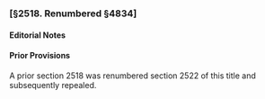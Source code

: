 ### [§2518. Renumbered §4834] ###

#### **Editorial Notes** ####

#### Prior Provisions ####

A prior section 2518 was renumbered section 2522 of this title and subsequently repealed.